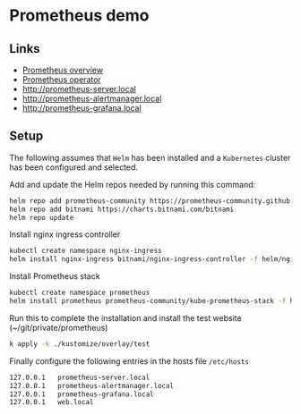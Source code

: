 # Prometheus demo

## Links
- [Prometheus overview](https://devopscube.com/prometheus-architecture/)
- [Prometheus operator](https://prometheus-operator.dev)
- http://prometheus-server.local
- http://prometheus-alertmanager.local
- http://prometheus-grafana.local

## Setup
The following assumes that ```Helm``` has been installed and a ```Kubernetes``` cluster has been configured and selected.

Add and update the Helm repos needed by running this command:
```sh
helm repo add prometheus-community https://prometheus-community.github.io/helm-charts
helm repo add bitnami https://charts.bitnami.com/bitnami
helm repo update
```

Install nginx ingress controller
```sh
kubectl create namespace nginx-ingress
helm install nginx-ingress bitnami/nginx-ingress-controller -f helm/nginx-ingress-controller-values.yaml
```

Install Prometheus stack
```sh
kubectl create namespace prometheus
helm install prometheus prometheus-community/kube-prometheus-stack -f helm/kube-prometheus-stack-values.yaml
```

Run this to complete the installation and install the test website (~/git/private/prometheus)
```sh
k apply -k ./kustomize/overlay/test
```

Finally configure the following entries in the hosts file ```/etc/hosts```

```sh
127.0.0.1   prometheus-server.local
127.0.0.1   prometheus-alertmanager.local
127.0.0.1   prometheus-grafana.local
127.0.0.1   web.local
```